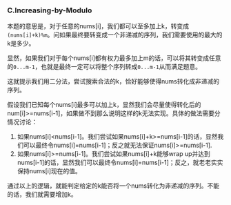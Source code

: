 ### C.Increasing-by-Modulo

本题的意思是，对于任意的nums[i]，我们都可以至多加上k，转变成```(nums[i]+k)%m```。问如果最终要转变成一个非递减的序列，我们需要使用的最大的k是多少。

显然，如果我们对于每个nums[i]都有权力最多加上m的话，可以将其转变成任意的```0...m-1```，也就是最终一定可以将整个序列转成```0...m-1```从而满足题意。

这就提示我们用二分法，尝试搜索合法的k，恰好能够使得nums转化成非递减的序列。

假设我们已知每个nums[i]最多可以加上k，显然我们会尽量使得转化后的num[i]>=nums[i-1]，如果做不到那么说明这样的k无法实现。具体的做法需要分情况讨论：
1. 如果nums[i]<nums[i-1]。我们尝试如果nums[i]+k>=nums[i-1]的话，显然我们可以最终令nums[i]=nums[i-1]；反之就无法保证nums[i]>=nums[i-1].
2. 如果nums[i]>=nums[i-1]。我们尝试如果nums[i]+k能够wrap up并达到nums[i-1]的话，显然我们可以最终令nums[i]=nums[i-1]；反之，就老老实实保持nums[i]现在的值。

通过以上的逻辑，就能判定给定的k能否将一个nums转化为非递减的序列。不能的话，我们就需要增加k。
